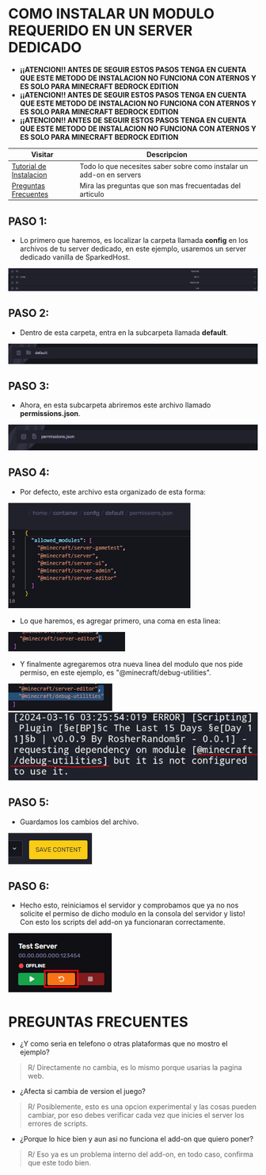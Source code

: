 # COMO INSTALAR UN MODULO REQUERIDO EN UN SERVER DEDICADO

- **__¡¡ATENCION!! ANTES DE SEGUIR ESTOS PASOS TENGA EN CUENTA QUE ESTE METODO DE INSTALACION NO FUNCIONA CON ATERNOS Y ES SOLO PARA MINECRAFT BEDROCK EDITION__**
- **__¡¡ATENCION!! ANTES DE SEGUIR ESTOS PASOS TENGA EN CUENTA QUE ESTE METODO DE INSTALACION NO FUNCIONA CON ATERNOS Y ES SOLO PARA MINECRAFT BEDROCK EDITION__**
- **__¡¡ATENCION!! ANTES DE SEGUIR ESTOS PASOS TENGA EN CUENTA QUE ESTE METODO DE INSTALACION NO FUNCIONA CON ATERNOS Y ES SOLO PARA MINECRAFT BEDROCK EDITION__**

| Visitar                       | Descripcion |
| -------------------------- | ------------ |
| [Tutorial de Instalacion](https://github.com/HaJuegos/The-Games-Store/tree/main/Betas/Como%20dar%20permiso%20a%20un%20modulo%20en%20servers#paso-1) | Todo lo que necesites saber sobre como instalar un add-on en servers   |
| [Preguntas Frecuentes](https://github.com/HaJuegos/The-Games-Store/tree/main/Betas/Como%20dar%20permiso%20a%20un%20modulo%20en%20servers#preguntas-frecuentes)   | Mira las preguntas que son mas frecuentadas del articulo     |

## PASO 1:
- Lo primero que haremos, es localizar la carpeta llamada **config** en los archivos de tu server dedicado, en este ejemplo, usaremos un server dedicado vanilla de SparkedHost.

![paso1](https://raw.githubusercontent.com/HaJuegos/The-Games-Store/main/Betas/Como%20dar%20permiso%20a%20un%20modulo%20en%20servers/images/paso1.png)


## PASO 2:
- Dentro de esta carpeta, entra en la subcarpeta llamada **default**.

![paso2](https://raw.githubusercontent.com/HaJuegos/The-Games-Store/main/Betas/Como%20dar%20permiso%20a%20un%20modulo%20en%20servers/images/paso2.png)


## PASO 3:
- Ahora, en esta subcarpeta abriremos este archivo llamado **permissions.json**.

![paso3](https://raw.githubusercontent.com/HaJuegos/The-Games-Store/main/Betas/Como%20dar%20permiso%20a%20un%20modulo%20en%20servers/images/paso3.png)


## PASO 4:
- Por defecto, este archivo esta organizado de esta forma:

![paso4](https://raw.githubusercontent.com/HaJuegos/The-Games-Store/main/Betas/Como%20dar%20permiso%20a%20un%20modulo%20en%20servers/images/paso4.png)


- Lo que haremos, es agregar primero, una coma en esta linea:

![paso4_1](https://raw.githubusercontent.com/HaJuegos/The-Games-Store/main/Betas/Como%20dar%20permiso%20a%20un%20modulo%20en%20servers/images/paso4_1.png)


- Y finalmente agregaremos otra nueva linea del modulo que nos pide permiso, en este ejemplo, es "@minecraft/debug-utilities".

![paso4_2](https://raw.githubusercontent.com/HaJuegos/The-Games-Store/main/Betas/Como%20dar%20permiso%20a%20un%20modulo%20en%20servers/images/paso4_2.png) ![paso4_3](https://raw.githubusercontent.com/HaJuegos/The-Games-Store/main/Betas/Como%20dar%20permiso%20a%20un%20modulo%20en%20servers/images/paso4_3.png)


## PASO 5:
- Guardamos los cambios del archivo.

![paso5](https://raw.githubusercontent.com/HaJuegos/The-Games-Store/main/Betas/Como%20dar%20permiso%20a%20un%20modulo%20en%20servers/images/paso5.png)


## PASO 6:
- Hecho esto, reiniciamos el servidor y comprobamos que ya no nos solicite el permiso de dicho modulo en la consola del servidor y listo! Con esto los scripts del add-on ya funcionaran correctamente.

![paso6](https://raw.githubusercontent.com/HaJuegos/The-Games-Store/main/Betas/Como%20dar%20permiso%20a%20un%20modulo%20en%20servers/images/paso6.png)



# PREGUNTAS FRECUENTES
- ¿Y como seria en telefono o otras plataformas que no mostro el ejemplo?
> R/ Directamente no cambia, es lo mismo porque usarias la pagina web.

- ¿Afecta si cambia de version el juego?
> R/ Posiblemente, esto es una opcion experimental y las cosas pueden cambiar, por eso debes verificar cada vez que inicies el server los errores de scripts.

- ¿Porque lo hice bien y aun asi no funciona el add-on que quiero poner?
> R/ Eso ya es un problema interno del add-on, en todo caso, confirma que este todo bien.